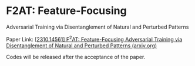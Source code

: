 # F2AT: Feature-Focusing
Adversarial Training via Disentanglement of Natural and
Perturbed Patterns



Paper Link: [[2310.14561\] F$^2$AT: Feature-Focusing Adversarial Training via Disentanglement of Natural and Perturbed Patterns (arxiv.org)](https://arxiv.org/abs/2310.14561)

Codes will be released after the acceptance of the paper.